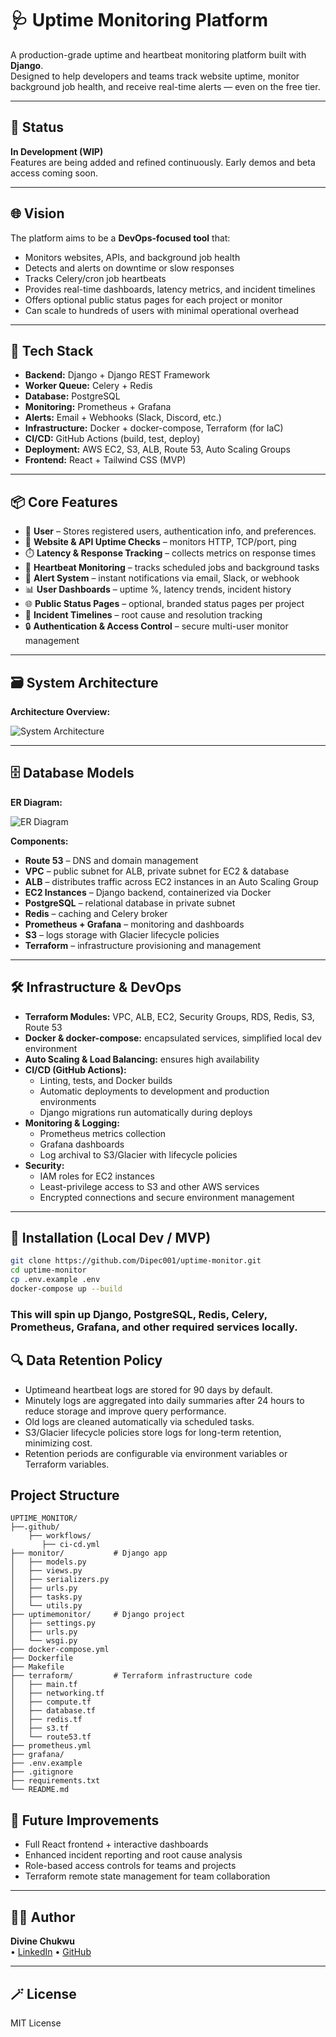 # 🩺 Uptime Monitoring Platform

A production-grade uptime and heartbeat monitoring platform built with **Django**.  
Designed to help developers and teams track website uptime, monitor background job health, and receive real-time alerts — even on the free tier.

---

## 🚧 Status

**In Development (WIP)**  
Features are being added and refined continuously. Early demos and beta access coming soon.

---

## 🌐 Vision

The platform aims to be a **DevOps-focused tool** that:

- Monitors websites, APIs, and background job health
- Detects and alerts on downtime or slow responses
- Tracks Celery/cron job heartbeats
- Provides real-time dashboards, latency metrics, and incident timelines
- Offers optional public status pages for each project or monitor
- Can scale to hundreds of users with minimal operational overhead

---

## 🔧 Tech Stack

- **Backend:** Django + Django REST Framework  
- **Worker Queue:** Celery + Redis  
- **Database:** PostgreSQL  
- **Monitoring:** Prometheus + Grafana  
- **Alerts:** Email + Webhooks (Slack, Discord, etc.)  
- **Infrastructure:** Docker + docker-compose, Terraform (for IaC)  
- **CI/CD:** GitHub Actions (build, test, deploy)  
- **Deployment:** AWS EC2, S3, ALB, Route 53, Auto Scaling Groups  
- **Frontend:** React + Tailwind CSS (MVP)

---

## 📦 Core Features


- 👤 **User** – Stores registered users, authentication info, and preferences.
- 🔁 **Website & API Uptime Checks** – monitors HTTP, TCP/port, ping  
- ⏱️ **Latency & Response Tracking** – collects metrics on response times  
- 💓 **Heartbeat Monitoring** – tracks scheduled jobs and background tasks  
- 🚨 **Alert System** – instant notifications via email, Slack, or webhook  
- 📊 **User Dashboards** – uptime %, latency trends, incident history  
- 🌐 **Public Status Pages** – optional, branded status pages per project  
- 📄 **Incident Timelines** – root cause and resolution tracking  
- 🔒 **Authentication & Access Control** – secure multi-user monitor management  

---

## 🗃️ System Architecture

**Architecture Overview:**  

![System Architecture](docs/uptime_monitor_system_architecture.png)  

---

## 🗄️ Database Models

**ER Diagram:**  

![ER Diagram](docs/uptime_monitor_model_new.png)

**Components:**

- **Route 53** – DNS and domain management  
- **VPC** – public subnet for ALB, private subnet for EC2 & database  
- **ALB** – distributes traffic across EC2 instances in an Auto Scaling Group  
- **EC2 Instances** – Django backend, containerized via Docker  
- **PostgreSQL** – relational database in private subnet  
- **Redis** – caching and Celery broker  
- **Prometheus + Grafana** – monitoring and dashboards  
- **S3** – logs storage with Glacier lifecycle policies  
- **Terraform** – infrastructure provisioning and management  

---

## 🛠️ Infrastructure & DevOps

- **Terraform Modules:** VPC, ALB, EC2, Security Groups, RDS, Redis, S3, Route 53  
- **Docker & docker-compose:** encapsulated services, simplified local dev environment  
- **Auto Scaling & Load Balancing:** ensures high availability  
- **CI/CD (GitHub Actions):**  
  - Linting, tests, and Docker builds  
  - Automatic deployments to development and production environments  
  - Django migrations run automatically during deploys  
- **Monitoring & Logging:**  
  - Prometheus metrics collection  
  - Grafana dashboards  
  - Log archival to S3/Glacier with lifecycle policies  
- **Security:**  
  - IAM roles for EC2 instances  
  - Least-privilege access to S3 and other AWS services  
  - Encrypted connections and secure environment management  

---

## 🧪 Installation (Local Dev / MVP)

```bash
git clone https://github.com/Dipec001/uptime-monitor.git
cd uptime-monitor
cp .env.example .env
docker-compose up --build
```

### This will spin up Django, PostgreSQL, Redis, Celery, Prometheus, Grafana, and other required services locally.

## 🔍 Data Retention Policy

- Uptimeand heartbeat logs are stored for 90 days by default.
- Minutely logs are aggregated into daily summaries after 24 hours to reduce storage and improve query performance.
- Old logs are cleaned automatically via scheduled tasks.
- S3/Glacier lifecycle policies store logs for long-term retention, minimizing cost.
- Retention periods are configurable via environment variables or Terraform variables.

## Project Structure

```
UPTIME_MONITOR/
├──.github/
    ├── workflows/
       ├── ci-cd.yml
├── monitor/           # Django app
│   ├── models.py
│   ├── views.py
│   ├── serializers.py
│   ├── urls.py
│   ├── tasks.py
│   └── utils.py
├── uptimemonitor/     # Django project
│   ├── settings.py
│   ├── urls.py
│   └── wsgi.py
├── docker-compose.yml
├── Dockerfile
├── Makefile
├── terraform/         # Terraform infrastructure code
│   ├── main.tf
│   ├── networking.tf
│   ├── compute.tf
│   ├── database.tf
│   ├── redis.tf
│   ├── s3.tf
│   └── route53.tf
├── prometheus.yml
├── grafana/
├── .env.example
├── .gitignore
├── requirements.txt
└── README.md
```

## 🧠 Future Improvements

- Full React frontend + interactive dashboards
- Enhanced incident reporting and root cause analysis  
- Role-based access controls for teams and projects  
- Terraform remote state management for team collaboration  

---

## 👨‍💻 Author

**Divine Chukwu**  
• [LinkedIn](https://www.linkedin.com/in/divine-chukwu-63bb04145/) 
• [GitHub](https://github.com/Dipec001)

---

## 🪄 License

MIT License
